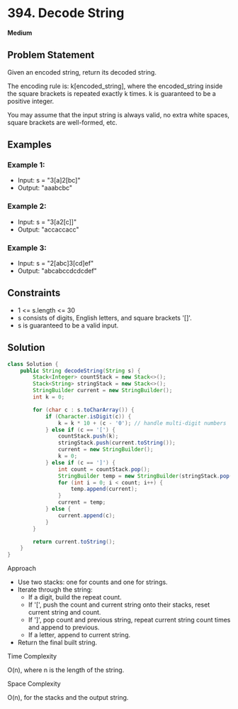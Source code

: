 # 394. Decode String
**Medium**

## Problem Statement
Given an encoded string, return its decoded string.

The encoding rule is: k[encoded_string], where the encoded_string inside the square brackets is repeated exactly k times. k is guaranteed to be a positive integer.

You may assume that the input string is always valid, no extra white spaces, square brackets are well-formed, etc.

## Examples
### Example 1:
- Input: s = "3[a]2[bc]"
- Output: "aaabcbc"

### Example 2:
- Input: s = "3[a2[c]]"
- Output: "accaccacc"

### Example 3:
- Input: s = "2[abc]3[cd]ef"
- Output: "abcabccdcdcdef"

## Constraints
- 1 <= s.length <= 30
- s consists of digits, English letters, and square brackets '[]'.
- s is guaranteed to be a valid input.

## Solution
```java
class Solution {
	public String decodeString(String s) {
		Stack<Integer> countStack = new Stack<>();
		Stack<String> stringStack = new Stack<>();
		StringBuilder current = new StringBuilder();
		int k = 0;

		for (char c : s.toCharArray()) {
			if (Character.isDigit(c)) {
				k = k * 10 + (c - '0'); // handle multi-digit numbers
			} else if (c == '[') {
				countStack.push(k);
				stringStack.push(current.toString());
				current = new StringBuilder();
				k = 0;
			} else if (c == ']') {
				int count = countStack.pop();
				StringBuilder temp = new StringBuilder(stringStack.pop());
				for (int i = 0; i < count; i++) {
					temp.append(current);
				}
				current = temp;
			} else {
				current.append(c);
			}
		}

		return current.toString();
	}
}
```

Approach

- Use two stacks: one for counts and one for strings.
- Iterate through the string:
  - If a digit, build the repeat count.
  - If '[', push the count and current string onto their stacks, reset current string and count.
  - If ']', pop count and previous string, repeat current string count times and append to previous.
  - If a letter, append to current string.
- Return the final built string.

Time Complexity

O(n), where n is the length of the string.

Space Complexity

O(n), for the stacks and the output string.
